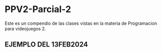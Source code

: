 # PPV2-Parcial-2
Este es un compendio de las clases vistas en la materia de Programacion para videojuegos 2.
## EJEMPLO DEL 13FEB2024
